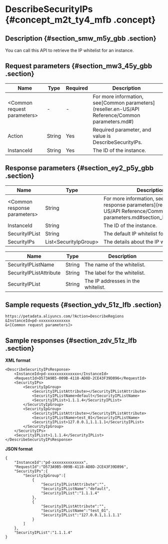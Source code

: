 # DescribeSecurityIPs {#concept_m2t_ty4_mfb .concept}

## Description {#section_smw_m5y_gbb .section}

You can call this API to retrieve the IP whitelist for an instance.

## Request parameters {#section_mw3_45y_gbb .section}

|Name|Type|Required|Description|
|----|----|--------|-----------|
|<Common request parameters\>|-|-|For more information, see[Common parameters](reseller.en-US/API Reference/Common parameters.md#)|
|Action|String|Yes|Required parameter, and value is DescribeSecurityIPs.|
|InstanceId|String|Yes|The ID of the instance.|

## Response parameters {#section_ey2_p5y_gbb .section}

|Name|Type|Description|
|----|----|-----------|
|<Common response parameters\>|String|For more information, see [Common response parameters](reseller.en-US/API Reference/Common parameters.md#section_hs4_m3y_gbb).|
|InstanceId|String |The ID of the instance.|
|SecurityIPList|String|The default IP whitelist for the instance.|
|SecurityIPs|List<SecurityIpGroup\>|The details about the IP whitelist.|

|Name|Type|Description|
|----|----|-----------|
|SecurityIPListName|String|The name of the whitelist.|
|SecurityIPListAttribute|String|The label for the whitelist.|
|SecurityIPList|String|The IP addresses in the whitelist.|

## Sample requests {#section_ydv_51z_lfb .section}

```
https://petadata.aliyuncs.com/?Action=DescribeRegions
&InstanceId=pd-xxxxxxxxxxxxxx
&<[Common request parameters]>
```

## Sample responses {#section_zdv_51z_lfb .section}

**XML format**

```
<DescribeSecurityIPsResponse>  
	<InstanceId>pd-xxxxxxxxxxxxxx</InstanceId>
	<RequestId>D573A9B5-009B-4118-AD8D-2CE43F39D896</RequestId>
	<SecurityIPs>
		<SecurityIpGroup>
			<SecurityIPListAttribute></SecurityIPListAttribute>
			<SecurityIPListName>default</SecurityIPListName>
			<SecurityIPList>1.1.1.4</SecurityIPList>
		</SecurityIpGroup>
		<SecurityIpGroup>
			<SecurityIPListAttribute></SecurityIPListAttribute>
			<SecurityIPListName>test_01</SecurityIPListName>
			<SecurityIPList>127.0.0.1,1.1.1.1</SecurityIPList>
		</SecurityIpGroup>
	</SecurityIPs>
	<SecurityIPList>1.1.1.4</SecurityIPList>
</DescribeSecurityIPsResponse>
```

**JSON format**

```
{
    "InstanceId":"pd-xxxxxxxxxxxxxx",
    "RequestId":"D573A9B5-009B-4118-AD8D-2CE43F39D896",
    "SecurityIPs":{
        "SecurityIpGroup":[
            {
                "SecurityIPListAttribute":"",
                "SecurityIPListName":"default",
                "SecurityIPList":"1.1.1.4"
            },
            {
                "SecurityIPListAttribute":"",
                "SecurityIPListName":"test_01",
                "SecurityIPList":"127.0.0.1,1.1.1.1"
            }
        ]
    },
    "SecurityIPList":"1.1.1.4"
}
```

